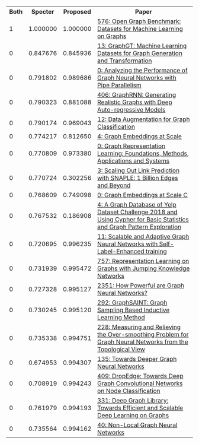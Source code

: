 <html><table><tr>
<th>Both</th>
<th>Specter</th>
<th>Proposed</th>
<th>Paper</th>
</tr>
<tr>
<td>1</td>
<td>1.000000</td>
<td>1.000000</td>
<td><a href="https://www.semanticscholar.org/paper/597bd2e45427563cdf025e53a3239006aa364cfc">576: Open Graph Benchmark: Datasets for Machine Learning on Graphs</a></td>
</tr>
<tr>
<td>0</td>
<td>0.847676</td>
<td>0.845936</td>
<td><a href="https://www.semanticscholar.org/paper/37380f336c025ec051435546096616c2959eeee7">13: GraphGT: Machine Learning Datasets for Graph Generation and Transformation</a></td>
</tr>
<tr>
<td>0</td>
<td>0.791802</td>
<td>0.989686</td>
<td><a href="https://www.semanticscholar.org/paper/cbb5d6214322ce32f33f68dbf0c20341c22d7c7b">0: Analyzing the Performance of Graph Neural Networks with Pipe Parallelism</a></td>
</tr>
<tr>
<td>0</td>
<td>0.790323</td>
<td>0.881088</td>
<td><a href="https://www.semanticscholar.org/paper/e1cef464322243feb12ac3f81873c912e071a1a6">406: GraphRNN: Generating Realistic Graphs with Deep Auto-regressive Models</a></td>
</tr>
<tr>
<td>0</td>
<td>0.790174</td>
<td>0.969043</td>
<td><a href="https://www.semanticscholar.org/paper/4adc5e44d5f37857ed7989274b96b3692bf2ed40">12: Data Augmentation for Graph Classification</a></td>
</tr>
<tr>
<td>0</td>
<td>0.774217</td>
<td>0.812650</td>
<td><a href="https://www.semanticscholar.org/paper/d08e93da0f90106b7305351900325a8103d817c7">4: Graph Embeddings at Scale</a></td>
</tr>
<tr>
<td>0</td>
<td>0.770809</td>
<td>0.973380</td>
<td><a href="https://www.semanticscholar.org/paper/3c6a18254cf6de7459f2435c8b64c9860ebde69e">0: Graph Representation Learning: Foundations, Methods, Applications and Systems</a></td>
</tr>
<tr>
<td>0</td>
<td>0.770724</td>
<td>0.302256</td>
<td><a href="https://www.semanticscholar.org/paper/4d2e4335b8e8ebd77a7241321d2b1a277b272794">3: Scaling Out Link Prediction with SNAPLE: 1 Billion Edges and Beyond</a></td>
</tr>
<tr>
<td>0</td>
<td>0.768609</td>
<td>0.749098</td>
<td><a href="https://www.semanticscholar.org/paper/4e1397dc6c0095a9ee7d05d0c1efc3ecc98e05f5">0: Graph Embeddings at Scale C</a></td>
</tr>
<tr>
<td>0</td>
<td>0.767532</td>
<td>0.186908</td>
<td><a href="https://www.semanticscholar.org/paper/86f0599b3f4defd1201a38e5705e2472a215a401">4: A Graph Database of Yelp Dataset Challenge 2018 and Using Cypher for Basic Statistics and Graph Pattern Exploration</a></td>
</tr>
<tr>
<td>0</td>
<td>0.720695</td>
<td>0.996235</td>
<td><a href="https://www.semanticscholar.org/paper/0109979e704a62c8804c7e2379fe54762b306f1a">11: Scalable and Adaptive Graph Neural Networks with Self-Label-Enhanced training</a></td>
</tr>
<tr>
<td>0</td>
<td>0.731939</td>
<td>0.995472</td>
<td><a href="https://www.semanticscholar.org/paper/5aea95e1ae78a66474051a330ded374e199b658c">757: Representation Learning on Graphs with Jumping Knowledge Networks</a></td>
</tr>
<tr>
<td>0</td>
<td>0.727328</td>
<td>0.995127</td>
<td><a href="https://www.semanticscholar.org/paper/62ed9bf1d83c8db1f9cbf92ea2f57ea90ef683d9">2351: How Powerful are Graph Neural Networks?</a></td>
</tr>
<tr>
<td>0</td>
<td>0.730245</td>
<td>0.995120</td>
<td><a href="https://www.semanticscholar.org/paper/d589e4018278e219733b156d44d0ba881a32195e">292: GraphSAINT: Graph Sampling Based Inductive Learning Method</a></td>
</tr>
<tr>
<td>0</td>
<td>0.735338</td>
<td>0.994751</td>
<td><a href="https://www.semanticscholar.org/paper/94194703e83b5447f519fd8bcbb903916e05aaf9">228: Measuring and Relieving the Over-smoothing Problem for Graph Neural Networks from the Topological View</a></td>
</tr>
<tr>
<td>0</td>
<td>0.674953</td>
<td>0.994307</td>
<td><a href="https://www.semanticscholar.org/paper/639206a9a32d91386924f1c94e9760dfb43df72e">135: Towards Deeper Graph Neural Networks</a></td>
</tr>
<tr>
<td>0</td>
<td>0.708919</td>
<td>0.994243</td>
<td><a href="https://www.semanticscholar.org/paper/e83e2cdb3ff0e5b507cfd019c4adb81fac364cd0">409: DropEdge: Towards Deep Graph Convolutional Networks on Node Classification</a></td>
</tr>
<tr>
<td>0</td>
<td>0.761979</td>
<td>0.994193</td>
<td><a href="https://www.semanticscholar.org/paper/fd075bcdf2d7e13d23f7c249a8eded343d5bbe3b">331: Deep Graph Library: Towards Efficient and Scalable Deep Learning on Graphs</a></td>
</tr>
<tr>
<td>0</td>
<td>0.735564</td>
<td>0.994162</td>
<td><a href="https://www.semanticscholar.org/paper/0dc14473859b1cb56c82d9e388a575c3e7813603">40: Non-Local Graph Neural Networks</a></td>
</tr>
</table></html>

